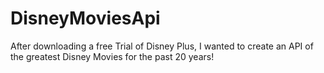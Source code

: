 # DisneyMoviesApi
After downloading a free Trial of Disney Plus, I wanted to create an API of the greatest Disney Movies for the past 20 years!
